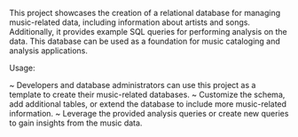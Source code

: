 This project showcases the creation of a relational database for managing music-related data, including information about artists and songs. Additionally, it provides example SQL queries for performing analysis on the data. This database can be used as a foundation for music cataloging and analysis applications.

Usage:

~ Developers and database administrators can use this project as a template to create their music-related databases.
~ Customize the schema, add additional tables, or extend the database to include more music-related information.
~ Leverage the provided analysis queries or create new queries to gain insights from the music data.
